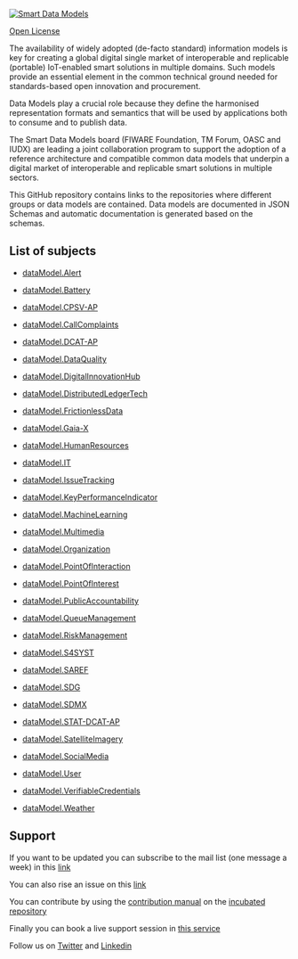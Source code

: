 [![Smart Data Models](https://smartdatamodels.org/wp-content/uploads/2022/01/SmartDataModels_logo.png "Logo")](https://smartdatamodels.org)
[Open License](https://github.com/smart-data-models//CrossSector/blob/master//LICENSE.md)

The availability of widely adopted (de-facto standard) information models is key for creating a global digital single market of interoperable and replicable (portable) IoT-enabled smart solutions in multiple domains. Such models provide an essential element in the common technical ground needed for standards-based open innovation and procurement.

Data Models play a crucial role because they define the harmonised representation formats and semantics that will be used by applications both to consume and to publish data.

The Smart Data Models board (FIWARE Foundation, TM Forum, OASC and IUDX) are leading a joint collaboration program to support the adoption of a reference architecture and compatible common data models that underpin a digital market of interoperable and replicable smart solutions in multiple sectors.

This GitHub repository contains links to the repositories where different groups or data models are contained. Data models are documented in JSON Schemas and automatic documentation is generated based on the schemas. 

## List of subjects

* [dataModel.Alert](https://github.com/smart-data-models/dataModel.Alert)
* [dataModel.Battery](https://github.com/smart-data-models/dataModel.Battery)
* [dataModel.CPSV-AP](https://github.com/smart-data-models/dataModel.CPSV-AP)
* [dataModel.CallComplaints](https://github.com/smart-data-models/dataModel.CallComplaints)
* [dataModel.DCAT-AP](https://github.com/smart-data-models/dataModel.DCAT-AP)
* [dataModel.DataQuality](https://github.com/smart-data-models/dataModel.DataQuality)
* [dataModel.DigitalInnovationHub](https://github.com/smart-data-models/dataModel.DigitalInnovationHub)
* [dataModel.DistributedLedgerTech](https://github.com/smart-data-models/dataModel.DistributedLedgerTech)
* [dataModel.FrictionlessData](https://github.com/smart-data-models/dataModel.FrictionlessData)
* [dataModel.Gaia-X](https://github.com/smart-data-models/dataModel.Gaia-X)
* [dataModel.HumanResources](https://github.com/smart-data-models/dataModel.HumanResources)
* [dataModel.IT](https://github.com/smart-data-models/dataModel.IT)
* [dataModel.IssueTracking](https://github.com/smart-data-models/dataModel.IssueTracking)
* [dataModel.KeyPerformanceIndicator](https://github.com/smart-data-models/dataModel.KeyPerformanceIndicator)
* [dataModel.MachineLearning](https://github.com/smart-data-models/dataModel.MachineLearning)
* [dataModel.Multimedia](https://github.com/smart-data-models/dataModel.Multimedia)
* [dataModel.Organization](https://github.com/smart-data-models/dataModel.Organization)
* [dataModel.PointOfInteraction](https://github.com/smart-data-models/dataModel.PointOfInteraction)
* [dataModel.PointOfInterest](https://github.com/smart-data-models/dataModel.PointOfInterest)
* [dataModel.PublicAccountability](https://github.com/smart-data-models/dataModel.PublicAccountability)
* [dataModel.QueueManagement](https://github.com/smart-data-models/dataModel.QueueManagement)
* [dataModel.RiskManagement](https://github.com/smart-data-models/dataModel.RiskManagement)
* [dataModel.S4SYST](https://github.com/smart-data-models/dataModel.S4SYST)
* [dataModel.SAREF](https://github.com/smart-data-models/dataModel.SAREF)
* [dataModel.SDG](https://github.com/smart-data-models/dataModel.SDG)
* [dataModel.SDMX](https://github.com/smart-data-models/dataModel.SDMX)
* [dataModel.STAT-DCAT-AP](https://github.com/smart-data-models/dataModel.STAT-DCAT-AP)
* [dataModel.SatelliteImagery](https://github.com/smart-data-models/dataModel.SatelliteImagery)
* [dataModel.SocialMedia](https://github.com/smart-data-models/dataModel.SocialMedia)
* [dataModel.User](https://github.com/smart-data-models/dataModel.User)
* [dataModel.VerifiableCredentials](https://github.com/smart-data-models/dataModel.VerifiableCredentials)
* [dataModel.Weather](https://github.com/smart-data-models/dataModel.Weather)
## Support
If you want to be updated you can subscribe to the mail list (one message a week) in this [link](https://smartdatamodels.org/index.php/subscriptions-page/)
You can also rise an issue on this [link](https://smartdatamodels.org/index.php/submit-an-issue-2/)
You can contribute by using the [contribution manual](https://bit.ly/contribution_manual) on the [incubated repository](https://github.com/smart-data-models/incubated/tree/master)
Finally you can book a live support session in [this service](https://calendly.com/smartdatamodels)
Follow us on [Twitter](https://twitter.com/smartdatamodels) and [Linkedin](https://www.linkedin.com/company/72642317/)
